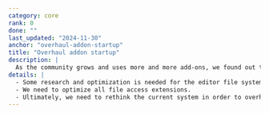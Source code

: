 ```yaml
---
category: core
rank: 0
done: ""
last_updated: "2024-11-30"
anchor: "overhaul-addon-startup"
title: "Overhaul addon startup"
description: |
  As the community grows and uses more and more add-ons, we found out that the current add-on startup logic is reaching its limits, as sometimes, you need to reload the editor for new add-ons to work. That’s why we intend to overhaul it to make the experience seamless.
details: |
  - Some research and optimization is needed for the editor file system access.
  - We need to optimize all file access extensions.
  - Ultimately, we need to rethink the current system in order to overhaul it.
---
```

